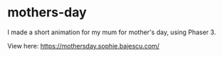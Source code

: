 # mothers-day
I made a short animation for my mum for mother's day, using Phaser 3.

View here: https://mothersday.sophie.bajescu.com/
